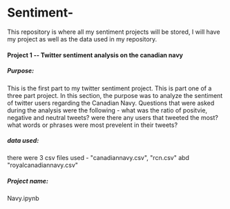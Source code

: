# Sentiment-
This repository is where all my sentiment projects will be stored, I will have my project as well as the data used in my repository.

#### Project 1 -- Twitter sentiment analysis on the canadian navy 
##### Purpose:
This is the first part to my twitter sentiment project. This is part one of a three part project. In this section, the purpose was to analyze the sentiment of twitter users regarding the Canadian Navy. Questions that were asked during the analysis were the following - what was the ratio of positvie, negative and neutral tweets? were there any users that tweeted the most? what words or phrases were most prevelent in their tweets?

##### data used:
there were 3 csv files used - "canadiannavy.csv", "rcn.csv" abd "royalcanadiannavy.csv"
##### Project name:
Navy.ipynb

